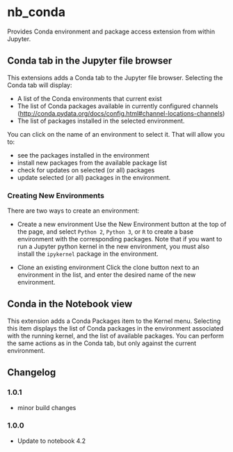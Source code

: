 # nb_conda
Provides Conda environment and package access extension from within Jupyter.

## Conda tab in the Jupyter file browser

This extensions adds a Conda tab to the Jupyter file browser. Selecting the Conda tab
will display:

* A list of the Conda environments that current exist
* The list of Conda packages available in currently configured channels
    (http://conda.pydata.org/docs/config.html#channel-locations-channels)
* The list of packages installed in the selected environment.

You can click on the name of an environment to select it. That will allow you to:

* see the packages installed in the environment
* install new packages from the available package list
* check for updates on selected (or all) packages
* update selected (or all) packages in the environment.

### Creating New Environments

There are two ways to create an environment:

* Create a new environment
Use the New Environment button at the top of the page, and select `Python 2`, `Python 3`, or `R` to create a
base environment with the corresponding packages. Note that if you want to run a
Jupyter python kernel in the new environment, you must also install the `ipykernel`
package in the environment.

* Clone an existing environment
Click the clone button next to an environment in the list, and enter the desired name of the
new environment.


## Conda in the Notebook view

This extension adds a Conda Packages item to the Kernel menu. Selecting this item displays
the list of Conda packages in the environment associated with the running kernel, and the
list of available packages. You can perform the same actions as in the Conda tab, but only
against the current environment.

## Changelog

### 1.0.1
- minor build changes

### 1.0.0
- Update to notebook 4.2
